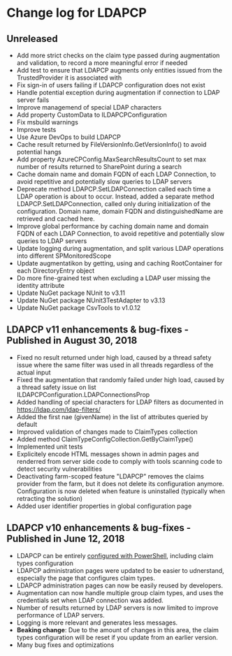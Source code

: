 # Change log for LDAPCP

## Unreleased

* Add more strict checks on the claim type passed during augmentation and validation, to record a more meaningful error if needed
* Add test to ensure that LDAPCP augments only entities issued from the TrustedProvider it is associated with
* Fix sign-in of users failing if LDAPCP configuration does not exist
* Handle potential exception during augmentation if connection to LDAP server fails
* Improve managemend of special LDAP characters
* Add property CustomData to ILDAPCPConfiguration
* Fix msbuild warnings
* Improve tests
* Use Azure DevOps to build LDAPCP
* Cache result returned by FileVersionInfo.GetVersionInfo() to avoid potential hangs
* Add property AzureCPConfig.MaxSearchResultsCount to set max number of results returned to SharePoint during a search
* Cache domain name and domain FQDN of each LDAP Connection, to avoid repetitive and potentially slow queries to LDAP servers
* Deprecate method LDAPCP.SetLDAPConnection called each time a LDAP operation is about to occur. Instead, added a separate method LDAPCP.SetLDAPConnection, called only during initialization of the configuration. Domain name, domain FQDN and distinguishedName are retrieved and cached here.
* Improve global performance by caching domain name and domain FQDN of each LDAP Connection, to avoid repetitive and potentially slow queries to LDAP servers
* Update logging during augmentation, and split various LDAP operations into different SPMonitoredScope
* Update augmentatikon by getting, using and caching RootContainer for each DirectoryEntry object
* Do more fine-grained test when excluding a LDAP user missing the identity attribute
* Update NuGet package NUnit to v3.11
* Update NuGet package NUnit3TestAdapter to v3.13
* Update NuGet package CsvTools to v1.0.12

## LDAPCP v11 enhancements & bug-fixes - Published in August 30, 2018

* Fixed no result returned under high load, caused by a thread safety issue where the same filter was used in all threads regardless of the actual input
* Fixed the augmentation that randomly failed under high load, caused by a thread safety issue on list ILDAPCPConfiguration.LDAPConnectionsProp
* Added handling of special characters for LDAP filters as documented in https://ldap.com/ldap-filters/
* Added the first nae (givenName) in the list of attributes queried by default
* Improved validation of changes made to ClaimTypes collection
* Added method ClaimTypeConfigCollection.GetByClaimType()
* Implemented unit tests
* Explicitely encode HTML messages shown in admin pages and renderred from server side code to comply with tools scanning code to detect security vulnerabilities
* Deactivating farm-scoped feature "LDAPCP" removes the claims provider from the farm, but it does not delete its configuration anymore. Configuration is now deleted when feature is uninstalled (typically when retracting the solution)
* Added user identifier properties in global configuration page

## LDAPCP v10 enhancements & bug-fixes - Published in June 12, 2018

* LDAPCP can be entirely [configured with PowerShell](https://ldapcp.com/Configure-LDAPCP.html), including claim types configuration
* LDAPCP administration pages were updated to be easier to udnerstand, especially the page that configures claim types.
* LDAPCP administration pages can now be easily reused by developers.
* Augmentation can now handle multiple group claim types, and uses the credentials set when LDAP connection was added.
* Number of results returned by LDAP servers is now limited to improve performance of LDAP servers.
* Logging is more relevant and generates less messages.
* **Beaking change**: Due to the amount of changes in this area, the claim types configuration will be reset if you update from an earlier version.
* Many bug fixes and optimizations
